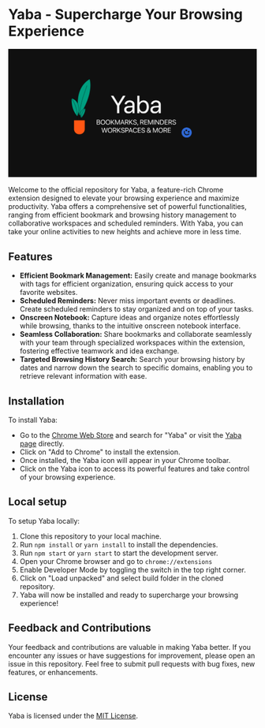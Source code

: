 # Yaba - Supercharge Your Browsing Experience

![Yaba Logo](/src/static/images/og-image.png)

Welcome to the official repository for Yaba, a feature-rich Chrome extension designed to elevate your browsing experience and maximize productivity. Yaba offers a comprehensive set of powerful functionalities, ranging from efficient bookmark and browsing history management to collaborative workspaces and scheduled reminders. With Yaba, you can take your online activities to new heights and achieve more in less time.

## Features

- **Efficient Bookmark Management:** Easily create and manage bookmarks with tags for efficient organization, ensuring quick access to your favorite websites.
- **Scheduled Reminders:** Never miss important events or deadlines. Create scheduled reminders to stay organized and on top of your tasks.
- **Onscreen Notebook:** Capture ideas and organize notes effortlessly while browsing, thanks to the intuitive onscreen notebook interface.
- **Seamless Collaboration:** Share bookmarks and collaborate seamlessly with your team through specialized workspaces within the extension, fostering effective teamwork and idea exchange.
- **Targeted Browsing History Search:** Search your browsing history by dates and narrow down the search to specific domains, enabling you to retrieve relevant information with ease.

## Installation

To install Yaba:

- Go to the [Chrome Web Store](https://chrome.google.com/webstore) and search for "Yaba" or visit the [Yaba page](https://chrome.google.com/webstore/detail/fhfacijlgfbbpeigpdnjkgopjdgcmilj) directly.
- Click on "Add to Chrome" to install the extension.
- Once installed, the Yaba icon will appear in your Chrome toolbar.
- Click on the Yaba icon to access its powerful features and take control of your browsing experience.

## Local setup

To setup Yaba locally:

1. Clone this repository to your local machine.
2. Run `npm install` or `yarn install` to install the dependencies.
3. Run `npm start` or `yarn start` to start the development server.
4. Open your Chrome browser and go to `chrome://extensions`
5. Enable Developer Mode by toggling the switch in the top right corner.
6. Click on "Load unpacked" and select build folder in the cloned repository.
7. Yaba will now be installed and ready to supercharge your browsing experience!

## Feedback and Contributions

Your feedback and contributions are valuable in making Yaba better. If you encounter any issues or have suggestions for improvement, please open an issue in this repository. Feel free to submit pull requests with bug fixes, new features, or enhancements.

## License

Yaba is licensed under the [MIT License](/LICENSE).
